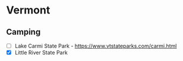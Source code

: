 # Vermont

## Camping

- [ ] Lake Carmi State Park - https://www.vtstateparks.com/carmi.html
- [x] Little River State Park
